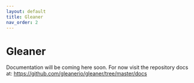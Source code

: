 ```yaml
---
layout: default
title: Gleaner
nav_order: 2
---
```

# Gleaner


Documentation will be coming here soon.  For now visit the 
repository docs at: https://github.com/gleanerio/gleaner/tree/master/docs